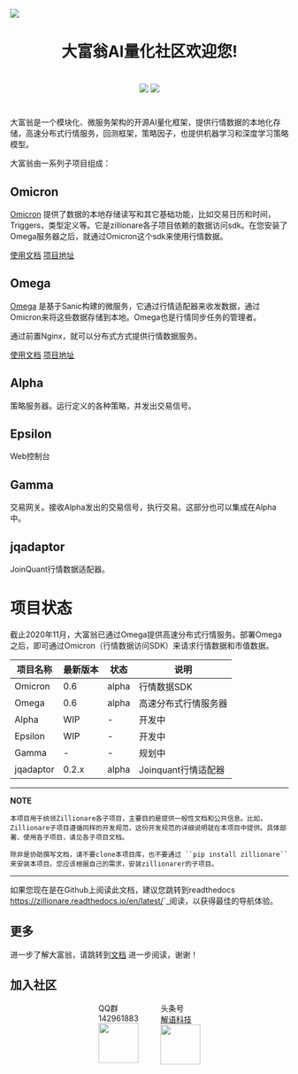 ![](http://images.jieyu.ai/images/hot/zillionbanner.jpg)

<div>
<h1 style="text-align:center">大富翁AI量化社区欢迎您!</h1>
<div style="text-align:center;margin:40px">
<span><a href="https://zillionare.readthedocs.io/en/latest/?badge=latest"><img src="https://readthedocs.org/projects/zillionare/badge/?version=latest"></img></a></span>
<span><a href="https://opensource.org/licenses/MIT"><img src="https://img.shields.io/badge/License-MIT-yellow.svg"></a></span>
</div>




大富翁是一个模块化、微服务架构的开源AI量化框架，提供行情数据的本地化存储，高速分布式行情服务，回测框架，策略因子，也提供机器学习和深度学习策略模型。


大富翁由一系列子项目组成：

## Omicron

[Omicron](https://github.com/zillionare/omicron>) 提供了数据的本地存储读写和其它基础功能，比如交易日历和时间，Triggers，类型定义等。它是zillionare各子项目依赖的数据访问sdk。在您安装了Omega服务器之后，就通过Omicron这个sdk来使用行情数据。

[使用文档](https://zillionare-omicron.readthedocs.io/zh_CN/latest/>) [项目地址](https://github.com/zillionare/omicron)

## Omega

[Omega](https://github.com/zillionare/omega>) 是基于Sanic构建的微服务，它通过行情适配器来收发数据，通过Omicron来将这些数据存储到本地。Omega也是行情同步任务的管理者。

通过前置Nginx，就可以分布式方式提供行情数据服务。

[使用文档](https://zillionare-omega.readthedocs.io/zh_CN/latest) [项目地址](https://github.com/zillionare/omega)

## Alpha 

策略服务器。运行定义的各种策略，并发出交易信号。

## Epsilon 

Web控制台

## Gamma

交易网关。接收Alpha发出的交易信号，执行交易。这部分也可以集成在Alpha中。

## jqadaptor

JoinQuant行情数据适配器。

# 项目状态

截止2020年11月，大富翁已通过Omega提供高速分布式行情服务。部署Omega之后，即可通过Omicron（行情数据访问SDK）来请求行情数据和市值数据。


项目名称 | 最新版本  |  状态 |说明
|---|---|---|---
Omicron| 0.6| alpha| 行情数据SDK
Omega| 0.6| alpha| 高速分布式行情服务器
Alpha|WIP |-|开发中
Epsilon|WIP|-|开发中
Gamma|-|-|规划中
jqadaptor|0.2.x|alpha|Joinquant行情适配器


---
**NOTE**

    本项目用于统领Zillionare各子项目，主要目的是提供一般性文档和公共信息。比如，Zillionare子项目遵循同样的开发规范，这份开发规范的详细说明就在本项目中提供。具体部署、使用各子项目，请见各子项目文档。

    除非是协助撰写文档，请不要clone本项目库，也不要通过 ``pip install zillionare`` 来安装本项目。您应该根据自己的需求，安装zillionarer的子项目。
---

如果您现在是在Github上阅读此文档，建议您跳转到readthedocs <https://zillionare.readthedocs.io/en/latest/>`_阅读，以获得最佳的导航体验。

## 更多

进一步了解大富翁，请跳转到[文档](https://zillionare.readthedocs.io/en/latest/) 进一步阅读，谢谢！

## 加入社区

<div style="display:flex;justify-content:center">
    <div style="flex-direction:column; margin: 0px 20px">
        <div>QQ群</div>
        <div>142961883</div>
        <div><img src="http://images.jieyu.ai/images/2020-10/AI量化交易.png" width="72px"></div>
    </div>
    <div style="flex-direction:column; margin: 0px 20px">
        <div>头条号</div>
        <a href="https://www.toutiao.com/c/user/token/MS4wLjABAAAA0QXxZJwnpC1wY6blkxm3BRwk01X5-9ny_VHKohDXK0E/">解语科技</a>
        <div><img src="http://images.jieyu.ai/images/hot/logo-128-transparent.png" width="72px"/>
    </div>
    </div>
</div>
